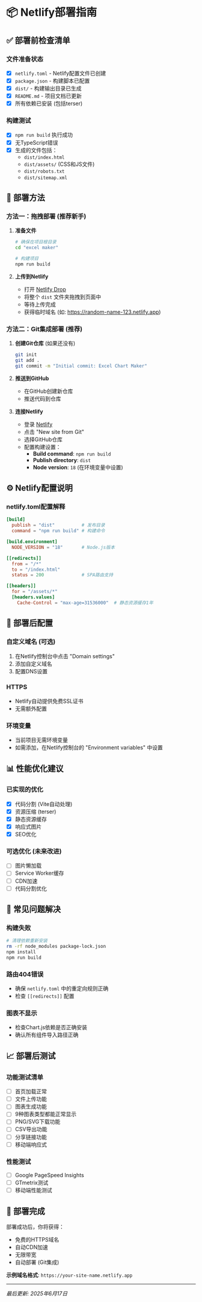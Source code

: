 # 📦 Netlify部署指南

## ✅ 部署前检查清单

### 文件准备状态
- [x] `netlify.toml` - Netlify配置文件已创建
- [x] `package.json` - 构建脚本已配置
- [x] `dist/` - 构建输出目录已生成
- [x] `README.md` - 项目文档已更新
- [x] 所有依赖已安装 (包括terser)

### 构建测试
- [x] `npm run build` 执行成功
- [x] 无TypeScript错误
- [x] 生成的文件包括：
  - `dist/index.html`
  - `dist/assets/` (CSS和JS文件)
  - `dist/robots.txt`
  - `dist/sitemap.xml`

## 🚀 部署方法

### 方法一：拖拽部署 (推荐新手)

1. **准备文件**
   ```bash
   # 确保在项目根目录
   cd "excel maker"
   
   # 构建项目
   npm run build
   ```

2. **上传到Netlify**
   - 打开 [Netlify Drop](https://app.netlify.com/drop)
   - 将整个 `dist` 文件夹拖拽到页面中
   - 等待上传完成
   - 获得临时域名 (如: https://random-name-123.netlify.app)

### 方法二：Git集成部署 (推荐)

1. **创建Git仓库** (如果还没有)
   ```bash
   git init
   git add .
   git commit -m "Initial commit: Excel Chart Maker"
   ```

2. **推送到GitHub**
   - 在GitHub创建新仓库
   - 推送代码到仓库

3. **连接Netlify**
   - 登录 [Netlify](https://app.netlify.com)
   - 点击 "New site from Git"
   - 选择GitHub仓库
   - 配置构建设置：
     - **Build command**: `npm run build`
     - **Publish directory**: `dist`
     - **Node version**: `18` (在环境变量中设置)

## ⚙️ Netlify配置说明

### netlify.toml配置解释
```toml
[build]
  publish = "dist"          # 发布目录
  command = "npm run build" # 构建命令

[build.environment]
  NODE_VERSION = "18"       # Node.js版本

[[redirects]]
  from = "/*"
  to = "/index.html"
  status = 200              # SPA路由支持

[[headers]]
  for = "/assets/*"
  [headers.values]
    Cache-Control = "max-age=31536000"  # 静态资源缓存1年
```

## 🔧 部署后配置

### 自定义域名 (可选)
1. 在Netlify控制台中点击 "Domain settings"
2. 添加自定义域名
3. 配置DNS设置

### HTTPS
- Netlify自动提供免费SSL证书
- 无需额外配置

### 环境变量
- 当前项目无需环境变量
- 如需添加，在Netlify控制台的 "Environment variables" 中设置

## 📊 性能优化建议

### 已实现的优化
- [x] 代码分割 (Vite自动处理)
- [x] 资源压缩 (terser)
- [x] 静态资源缓存
- [x] 响应式图片
- [x] SEO优化

### 可选优化 (未来改进)
- [ ] 图片懒加载
- [ ] Service Worker缓存
- [ ] CDN加速
- [ ] 代码分割优化

## 🐛 常见问题解决

### 构建失败
```bash
# 清理依赖重新安装
rm -rf node_modules package-lock.json
npm install
npm run build
```

### 路由404错误
- 确保 `netlify.toml` 中的重定向规则正确
- 检查 `[[redirects]]` 配置

### 图表不显示
- 检查Chart.js依赖是否正确安装
- 确认所有组件导入路径正确

## 📈 部署后测试

### 功能测试清单
- [ ] 首页加载正常
- [ ] 文件上传功能
- [ ] 图表生成功能
- [ ] 9种图表类型都能正常显示
- [ ] PNG/SVG下载功能
- [ ] CSV导出功能
- [ ] 分享链接功能
- [ ] 移动端响应式

### 性能测试
- [ ] Google PageSpeed Insights
- [ ] GTmetrix测试
- [ ] 移动端性能测试

## 🎉 部署完成

部署成功后，你将获得：
- 免费的HTTPS域名
- 自动CDN加速
- 无限带宽
- 自动部署 (Git集成)

**示例域名格式**: `https://your-site-name.netlify.app`

---
*最后更新: 2025年6月17日* 